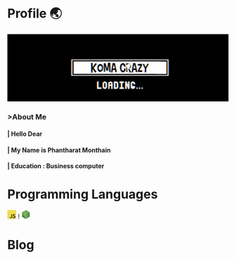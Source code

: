 # Profile 🌏

![Banner](/image/banner.jpg)
### >About Me
#### | Hello Dear 
#### | My Name is Phantharat  Monthain
#### | Education : Business computer


 



# Programming Languages
<code><img height="20" alt="javascript" src="https://github.com/KomaCrazy/Document/blob/main/image/js.png"></code>
!
<code><img height="20" alt="javascript" src="https://github.com/KomaCrazy/Document/blob/main/image/node.png"></code>

# Blog 